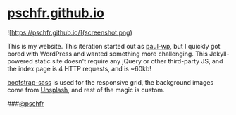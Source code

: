 # [pschfr.github.io](https://pschfr.github.io/)
![https://pschfr.github.io/](screenshot.png)

This is my website. This iteration started out as [paul-wp](https://ithub.com/pschfr/paul-wp), but I quickly got bored with WordPress and wanted something more challenging.  This Jekyll-powered static site doesn't require any jQuery or other third-party JS, and the index page is 4 HTTP requests, and is ~60kb!

[bootstrap-sass](https://github.com/twbs/bootstrap-sass) is used for the responsive grid, the background images come from [Unsplash](https://unsplash.com), and rest of the magic is custom.

###[@pschfr](https://twitter.com/pschfr)
